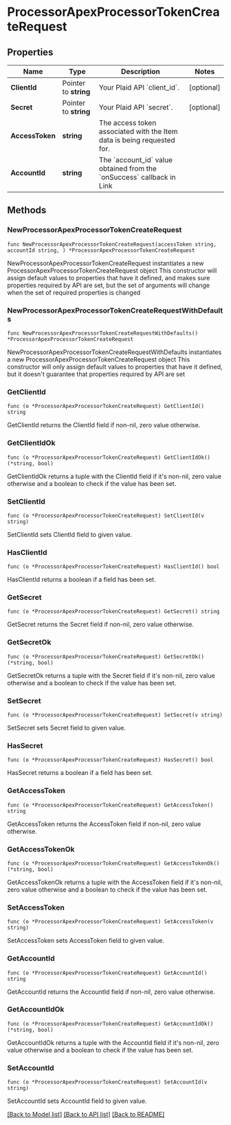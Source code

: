 # ProcessorApexProcessorTokenCreateRequest

## Properties

Name | Type | Description | Notes
------------ | ------------- | ------------- | -------------
**ClientId** | Pointer to **string** | Your Plaid API &#x60;client_id&#x60;. | [optional] 
**Secret** | Pointer to **string** | Your Plaid API &#x60;secret&#x60;. | [optional] 
**AccessToken** | **string** | The access token associated with the Item data is being requested for. | 
**AccountId** | **string** | The &#x60;account_id&#x60; value obtained from the &#x60;onSuccess&#x60; callback in Link | 

## Methods

### NewProcessorApexProcessorTokenCreateRequest

`func NewProcessorApexProcessorTokenCreateRequest(accessToken string, accountId string, ) *ProcessorApexProcessorTokenCreateRequest`

NewProcessorApexProcessorTokenCreateRequest instantiates a new ProcessorApexProcessorTokenCreateRequest object
This constructor will assign default values to properties that have it defined,
and makes sure properties required by API are set, but the set of arguments
will change when the set of required properties is changed

### NewProcessorApexProcessorTokenCreateRequestWithDefaults

`func NewProcessorApexProcessorTokenCreateRequestWithDefaults() *ProcessorApexProcessorTokenCreateRequest`

NewProcessorApexProcessorTokenCreateRequestWithDefaults instantiates a new ProcessorApexProcessorTokenCreateRequest object
This constructor will only assign default values to properties that have it defined,
but it doesn't guarantee that properties required by API are set

### GetClientId

`func (o *ProcessorApexProcessorTokenCreateRequest) GetClientId() string`

GetClientId returns the ClientId field if non-nil, zero value otherwise.

### GetClientIdOk

`func (o *ProcessorApexProcessorTokenCreateRequest) GetClientIdOk() (*string, bool)`

GetClientIdOk returns a tuple with the ClientId field if it's non-nil, zero value otherwise
and a boolean to check if the value has been set.

### SetClientId

`func (o *ProcessorApexProcessorTokenCreateRequest) SetClientId(v string)`

SetClientId sets ClientId field to given value.

### HasClientId

`func (o *ProcessorApexProcessorTokenCreateRequest) HasClientId() bool`

HasClientId returns a boolean if a field has been set.

### GetSecret

`func (o *ProcessorApexProcessorTokenCreateRequest) GetSecret() string`

GetSecret returns the Secret field if non-nil, zero value otherwise.

### GetSecretOk

`func (o *ProcessorApexProcessorTokenCreateRequest) GetSecretOk() (*string, bool)`

GetSecretOk returns a tuple with the Secret field if it's non-nil, zero value otherwise
and a boolean to check if the value has been set.

### SetSecret

`func (o *ProcessorApexProcessorTokenCreateRequest) SetSecret(v string)`

SetSecret sets Secret field to given value.

### HasSecret

`func (o *ProcessorApexProcessorTokenCreateRequest) HasSecret() bool`

HasSecret returns a boolean if a field has been set.

### GetAccessToken

`func (o *ProcessorApexProcessorTokenCreateRequest) GetAccessToken() string`

GetAccessToken returns the AccessToken field if non-nil, zero value otherwise.

### GetAccessTokenOk

`func (o *ProcessorApexProcessorTokenCreateRequest) GetAccessTokenOk() (*string, bool)`

GetAccessTokenOk returns a tuple with the AccessToken field if it's non-nil, zero value otherwise
and a boolean to check if the value has been set.

### SetAccessToken

`func (o *ProcessorApexProcessorTokenCreateRequest) SetAccessToken(v string)`

SetAccessToken sets AccessToken field to given value.


### GetAccountId

`func (o *ProcessorApexProcessorTokenCreateRequest) GetAccountId() string`

GetAccountId returns the AccountId field if non-nil, zero value otherwise.

### GetAccountIdOk

`func (o *ProcessorApexProcessorTokenCreateRequest) GetAccountIdOk() (*string, bool)`

GetAccountIdOk returns a tuple with the AccountId field if it's non-nil, zero value otherwise
and a boolean to check if the value has been set.

### SetAccountId

`func (o *ProcessorApexProcessorTokenCreateRequest) SetAccountId(v string)`

SetAccountId sets AccountId field to given value.



[[Back to Model list]](../README.md#documentation-for-models) [[Back to API list]](../README.md#documentation-for-api-endpoints) [[Back to README]](../README.md)


